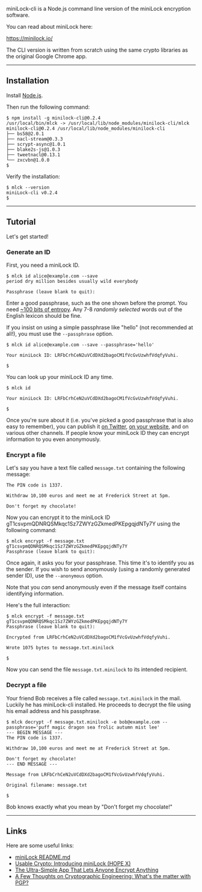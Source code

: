 miniLock-cli is a Node.js command line version of the miniLock encryption software.

You can read about miniLock here:

https://minilock.io/

The CLI version is written from scratch using the same crypto libraries as the original Google Chrome app.

---

## Installation

Install [Node.js](https://nodejs.org/).

Then run the following command:

```console
$ npm install -g minilock-cli@0.2.4
/usr/local/bin/mlck -> /usr/local/lib/node_modules/minilock-cli/mlck
minilock-cli@0.2.4 /usr/local/lib/node_modules/minilock-cli
├── bs58@2.0.1
├── nacl-stream@0.3.3
├── scrypt-async@1.0.1
├── blake2s-js@1.0.3
├── tweetnacl@0.13.1
└── zxcvbn@1.0.0
$ 
```

Verify the installation:

```console
$ mlck --version
miniLock-cli v0.2.4
$ 
```

---

## Tutorial

Let's get started!

### Generate an ID

First, you need a miniLock ID.

```console
$ mlck id alice@example.com --save
period dry million besides usually wild everybody

Passphrase (leave blank to quit): 
```

Enter a good passphrase, such as the one shown before the prompt. You need [~100 bits of entropy](https://xkcd.com/936/). Any 7-8 _randomly selected_ words out of the English lexicon should be fine.

If you insist on using a simple passphrase like "hello" (not recommended at all!), you must use the `--passphrase` option.

```console
$ mlck id alice@example.com --save --passphrase='hello'

Your miniLock ID: LRFbCrhCeN2uVCdDXd2bagoCM1fVcGvUzwhfVdqfyVuhi.

$ 
```

You can look up your miniLock ID any time.

```console
$ mlck id

Your miniLock ID: LRFbCrhCeN2uVCdDXd2bagoCM1fVcGvUzwhfVdqfyVuhi.

$ 
```

Once you're sure about it (i.e. you've picked a good passphrase that is also easy to remember), you can publish it [on Twitter](https://twitter.com/100101010000/status/589422009534164992), [on your website](https://blog.manishjethani.com/minilock.txt.asc), and on various other channels. If people know your miniLock ID they can encrypt information to you even anonymously.

### Encrypt a file

Let's say you have a text file called `message.txt` containing the following message:

```
The PIN code is 1337.

Withdraw 10,100 euros and meet me at Frederick Street at 5pm.

Don't forget my chocolate!
```

Now you can encrypt it to the miniLock ID gT1csvpmQDNRQSMkqc1Sz7ZWYzGZkmedPKEpgqjdNTy7Y using the following command:

```console
$ mlck encrypt -f message.txt gT1csvpmQDNRQSMkqc1Sz7ZWYzGZkmedPKEpgqjdNTy7Y
Passphrase (leave blank to quit): 
```

Once again, it asks you for your passphrase. This time it's to identify you as the sender. If you wish to send anonymously (using a randomly generated sender ID), use the `--anonymous` option.

Note that you _can_ send anonymously even if the message itself contains identifying information.

Here's the full interaction:

```console
$ mlck encrypt -f message.txt gT1csvpmQDNRQSMkqc1Sz7ZWYzGZkmedPKEpgqjdNTy7Y
Passphrase (leave blank to quit): 

Encrypted from LRFbCrhCeN2uVCdDXd2bagoCM1fVcGvUzwhfVdqfyVuhi.

Wrote 1075 bytes to message.txt.minilock

$ 
```

Now you can send the file `message.txt.minilock` to its intended recipient.

### Decrypt a file

Your friend Bob receives a file called `message.txt.minilock` in the mail. Luckily he has miniLock-cli installed. He proceeds to decrypt the file using his email address and his passphrase.

```console
$ mlck decrypt -f message.txt.minilock -e bob@example.com --passphrase='puff magic dragon sea frolic autumn mist lee'
--- BEGIN MESSAGE ---
The PIN code is 1337.

Withdraw 10,100 euros and meet me at Frederick Street at 5pm.

Don't forget my chocolate!
--- END MESSAGE ---

Message from LRFbCrhCeN2uVCdDXd2bagoCM1fVcGvUzwhfVdqfyVuhi.

Original filename: message.txt

$ 
```

Bob knows exactly what you mean by "Don't forget my chocolate!"

---

## Links

Here are some useful links:

 *  [miniLock README.md](https://github.com/kaepora/miniLock/blob/master/README.md)
 *  [Usable Crypto: Introducing miniLock (HOPE X)](https://vimeo.com/101237413)
 *  [The Ultra-Simple App That Lets Anyone Encrypt Anything](http://www.wired.com/2014/07/minilock-simple-encryption/)
 *  [A Few Thoughts on Cryptographic Engineering: What's the matter with PGP?](http://blog.cryptographyengineering.com/2014/08/whats-matter-with-pgp.html)

